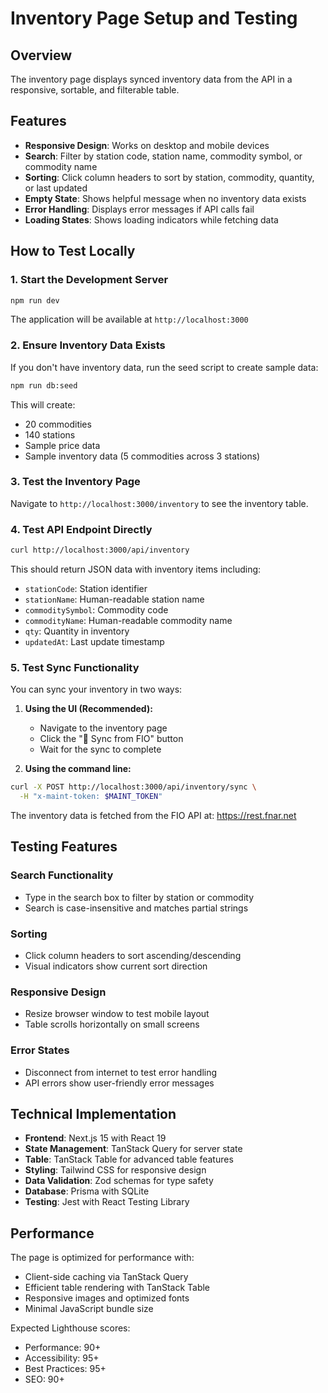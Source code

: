# Inventory Page Setup and Testing

## Overview

The inventory page displays synced inventory data from the API in a responsive, sortable, and filterable table.

## Features

- **Responsive Design**: Works on desktop and mobile devices
- **Search**: Filter by station code, station name, commodity symbol, or commodity name
- **Sorting**: Click column headers to sort by station, commodity, quantity, or last updated
- **Empty State**: Shows helpful message when no inventory data exists
- **Error Handling**: Displays error messages if API calls fail
- **Loading States**: Shows loading indicators while fetching data

## How to Test Locally

### 1. Start the Development Server

```bash
npm run dev
```

The application will be available at `http://localhost:3000`

### 2. Ensure Inventory Data Exists

If you don't have inventory data, run the seed script to create sample data:

```bash
npm run db:seed
```

This will create:

- 20 commodities
- 140 stations
- Sample price data
- Sample inventory data (5 commodities across 3 stations)

### 3. Test the Inventory Page

Navigate to `http://localhost:3000/inventory` to see the inventory table.

### 4. Test API Endpoint Directly

```bash
curl http://localhost:3000/api/inventory
```

This should return JSON data with inventory items including:

- `stationCode`: Station identifier
- `stationName`: Human-readable station name
- `commoditySymbol`: Commodity code
- `commodityName`: Human-readable commodity name
- `qty`: Quantity in inventory
- `updatedAt`: Last update timestamp

### 5. Test Sync Functionality

You can sync your inventory in two ways:

1. **Using the UI (Recommended):**
   - Navigate to the inventory page
   - Click the "🔄 Sync from FIO" button
   - Wait for the sync to complete

2. **Using the command line:**
```bash
curl -X POST http://localhost:3000/api/inventory/sync \
  -H "x-maint-token: $MAINT_TOKEN"
```

The inventory data is fetched from the FIO API at: https://rest.fnar.net

## Testing Features

### Search Functionality

- Type in the search box to filter by station or commodity
- Search is case-insensitive and matches partial strings

### Sorting

- Click column headers to sort ascending/descending
- Visual indicators show current sort direction

### Responsive Design

- Resize browser window to test mobile layout
- Table scrolls horizontally on small screens

### Error States

- Disconnect from internet to test error handling
- API errors show user-friendly error messages

## Technical Implementation

- **Frontend**: Next.js 15 with React 19
- **State Management**: TanStack Query for server state
- **Table**: TanStack Table for advanced table features
- **Styling**: Tailwind CSS for responsive design
- **Data Validation**: Zod schemas for type safety
- **Database**: Prisma with SQLite
- **Testing**: Jest with React Testing Library

## Performance

The page is optimized for performance with:

- Client-side caching via TanStack Query
- Efficient table rendering with TanStack Table
- Responsive images and optimized fonts
- Minimal JavaScript bundle size

Expected Lighthouse scores:

- Performance: 90+
- Accessibility: 95+
- Best Practices: 95+
- SEO: 90+
